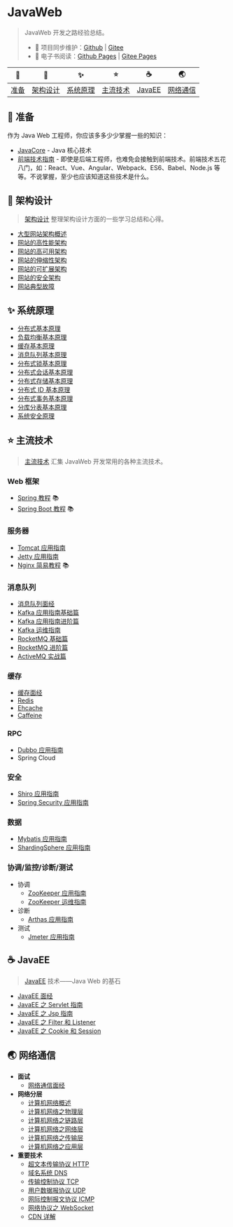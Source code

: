 # JavaWeb

> JavaWeb 开发之路经验总结。
>
> - 🔁 项目同步维护：[Github](https://github.com/dunwu/javaweb/) | [Gitee](https://gitee.com/turnon/javaweb/)
> - 📖 电子书阅读：[Github Pages](https://dunwu.github.io/javaweb/) | [Gitee Pages](http://turnon.gitee.io/javaweb/)

|        🔰         |            🎨            |            ✨            |           ⭐️            |          ☕          |            🌏            |
| :---------------: | :----------------------: | :---------------------: | :---------------------: | :-----------------: | :----------------------: |
| [准备](#🔰️-准备) | [架构设计](#🎨-架构设计) | [系统原理](#✨-系统原理) | [主流技术](#⭐-主流技术) | [JavaEE](#☕-JavaEE) | [网络通信](#🌏-网络通信) |

## 🔰️ 准备

作为 Java Web 工程师，你应该多多少少掌握一些的知识：

- [JavaCore](https://dunwu.github.io/javacore/) - Java 核心技术
- [前端技术指南](https://github.com/dunwu/frontend-tutorial) - 即使是后端工程师，也难免会接触到前端技术。前端技术五花八门，如：React、Vue、Angular、Webpack、ES6、Babel、Node.js 等等。不说掌握，至少也应该知道这些技术是什么。

## 🎨 架构设计

> [架构设计](architecture) 整理架构设计方面的一些学习总结和心得。

- [大型网站架构概述](architecture/大型网站架构概述.md)
- [网站的高性能架构](architecture/网站的高性能架构.md)
- [网站的高可用架构](architecture/网站的高可用架构.md)
- [网站的伸缩性架构](architecture/网站的伸缩性架构.md)
- [网站的可扩展架构](architecture/网站的可扩展架构.md)
- [网站的安全架构](architecture/网站的安全架构.md)
- [网站典型故障](architecture/网站典型故障.md)

## ✨ 系统原理

- [分布式基本原理](theory/distributed-base-theory.md)
- [负载均衡基本原理](theory/load-balance-theory.md)
- [缓存基本原理](theory/cache-theory.md)
- [消息队列基本原理](theory/mq-theory.md)
- [分布式锁基本原理](theory/distributed-lock-theory.md)
- [分布式会话基本原理](theory/distributed-session-theory.md)
- [分布式存储基本原理](theory/distributed-storage-theory.md)
- [分布式 ID 基本原理](theory/distributed-id-theory.md)
- [分布式事务基本原理](theory/distributed-transaction-theory.md)
- [分库分表基本原理](theory/sharding-theory.md)
- [系统安全原理](theory/security-theory.md)

## ⭐ 主流技术

> [主流技术](technology) 汇集 JavaWeb 开发常用的各种主流技术。

### Web 框架

- [Spring 教程](https://dunwu.github.io/spring-tutorial/) 📚
- [Spring Boot 教程](https://dunwu.github.io/spring-boot-tutorial/) 📚

### 服务器

- [Tomcat 应用指南](technology/server/Tomcat.md)
- [Jetty 应用指南](technology/server/Jetty.md)
- [Nginx 简易教程](https://github.com/dunwu/nginx-tutorial) 📚

### 消息队列

- [消息队列面经](technology/mq/MqInterview.md)
- [Kafka 应用指南基础篇](technology/mq/kafka-basic.md)
- [Kafka 应用指南进阶篇](technology/mq/kafka-advance.md)
- [Kafka 运维指南](technology/mq/kafka-ops.md)
- [RocketMQ 基础篇](technology/mq/RocketmqBasics.md)
- [RocketMQ 进阶篇](technology/mq/RocketmqAdvanced.md)
- [ActiveMQ 实战篇](technology/mq/ActiveMQ.md)

### 缓存

- [缓存面经](technology/cache/CacheInterview.md)
- [Redis](technology/cache/Redis.md)
- [Ehcache](technology/cache/Ehcache.md)
- [Caffeine](technology/cache/Caffeine.md)

### RPC

- [Dubbo 应用指南](technology/rpc/Dubbo.md)
- Spring Cloud

### 安全

- [Shiro 应用指南](technology/security/Shiro.md)
- [Spring Security 应用指南](technology/security/SpringSecurity.md)

### 数据

- [Mybatis 应用指南](technology/data/Mybatis.md)
- [ShardingSphere 应用指南](technology/data/ShardingSphere.md)

### 协调/监控/诊断/测试

- 协调
  - [ZooKeeper 应用指南](technology/monitor/zookeeper.md)
  - [ZooKeeper 运维指南](technology/monitor/zookeeper-ops.md)
- 诊断
  - [Arthas 应用指南](technology/monitor/arthas.md)
- 测试
  - [Jmeter 应用指南](technology/monitor/jmeter.md)

## ☕ JavaEE

> [JavaEE](javaee) 技术——Java Web 的基石

- [JavaEE 面经](javaee/javaee-interview.md)
- [JavaEE 之 Servlet 指南](javaee/javaee-servlet.md)
- [JavaEE 之 Jsp 指南](javaee/javaee-jsp.md)
- [JavaEE 之 Filter 和 Listener](javaee/javaee-filter-listener.md)
- [JavaEE 之 Cookie 和 Session](javaee/javaee-cookie-sesion.md)

## 🌏 网络通信

- **面试**
  - [网络通信面经](network/network-interview.md)
- **网络分层**
  - [计算机网络概述](network/network-guide.md)
  - [计算机网络之物理层](network/network-physical.md)
  - [计算机网络之链路层](network/network-data-link.md)
  - [计算机网络之网络层](network/network-network.md)
  - [计算机网络之传输层](network/network-transport.md)
  - [计算机网络之应用层](network/network-application.md)
- **重要技术**
  - [超文本传输协议 HTTP](network/http.md)
  - [域名系统 DNS](network/dns.md)
  - [传输控制协议 TCP](network/tcp.md)
  - [用户数据报协议 UDP](network/udp.md)
  - [网际控制报文协议 ICMP](network/icmp.md)
  - [网络协议之 WebSocket](network/websocket.md)
  - [CDN 详解](network/cdn.md)

